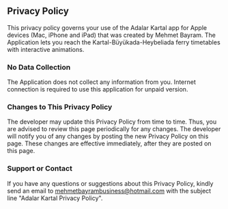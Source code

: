 ## Privacy Policy

This privacy policy governs your use of the Adalar Kartal app for Apple devices (Mac, iPhone and iPad) that was created by Mehmet Bayram. The Application lets you reach the Kartal-Büyükada-Heybeliada ferry timetables with interactive animations.

### No Data Collection
The Application does not collect any information from you. Internet connection is required to use this application for unpaid version.

### Changes to This Privacy Policy
The developer may update this Privacy Policy from time to time. Thus, you are advised to review this page periodically for any changes. The developer will notify you of any changes by posting the new Privacy Policy on this page. These changes are effective immediately, after they are posted on this page.

### Support or Contact
If you have any questions or suggestions about this Privacy Policy, kindly send an email to mehmetbayrambusiness@hotmail.com with the subject line "Adalar Kartal Privacy Policy".

<script src="http://code.jquery.com/jquery-1.4.2.min.js"></script> <script> var x = document.getElementsByClassName("site-footer-credits"); setTimeout(() => { x[0].remove(); }, 10); </script>
